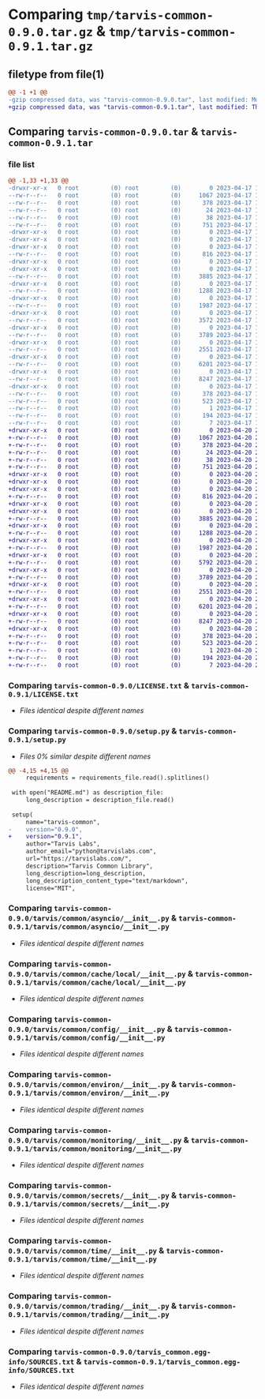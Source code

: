 # Comparing `tmp/tarvis-common-0.9.0.tar.gz` & `tmp/tarvis-common-0.9.1.tar.gz`

## filetype from file(1)

```diff
@@ -1 +1 @@
-gzip compressed data, was "tarvis-common-0.9.0.tar", last modified: Mon Apr 17 16:34:11 2023, max compression
+gzip compressed data, was "tarvis-common-0.9.1.tar", last modified: Thu Apr 20 20:27:00 2023, max compression
```

## Comparing `tarvis-common-0.9.0.tar` & `tarvis-common-0.9.1.tar`

### file list

```diff
@@ -1,33 +1,33 @@
-drwxr-xr-x   0 root         (0) root         (0)        0 2023-04-17 16:34:11.009632 tarvis-common-0.9.0/
--rw-r--r--   0 root         (0) root         (0)     1067 2023-04-17 16:34:00.000000 tarvis-common-0.9.0/LICENSE.txt
--rw-r--r--   0 root         (0) root         (0)      378 2023-04-17 16:34:11.009632 tarvis-common-0.9.0/PKG-INFO
--rw-r--r--   0 root         (0) root         (0)       24 2023-04-17 16:34:00.000000 tarvis-common-0.9.0/README.md
--rw-r--r--   0 root         (0) root         (0)       38 2023-04-17 16:34:11.009632 tarvis-common-0.9.0/setup.cfg
--rw-r--r--   0 root         (0) root         (0)      751 2023-04-17 16:34:00.000000 tarvis-common-0.9.0/setup.py
-drwxr-xr-x   0 root         (0) root         (0)        0 2023-04-17 16:34:11.005632 tarvis-common-0.9.0/tarvis/
-drwxr-xr-x   0 root         (0) root         (0)        0 2023-04-17 16:34:11.005632 tarvis-common-0.9.0/tarvis/common/
-drwxr-xr-x   0 root         (0) root         (0)        0 2023-04-17 16:34:11.005632 tarvis-common-0.9.0/tarvis/common/asyncio/
--rw-r--r--   0 root         (0) root         (0)      816 2023-04-17 16:34:00.000000 tarvis-common-0.9.0/tarvis/common/asyncio/__init__.py
-drwxr-xr-x   0 root         (0) root         (0)        0 2023-04-17 16:34:11.005632 tarvis-common-0.9.0/tarvis/common/cache/
-drwxr-xr-x   0 root         (0) root         (0)        0 2023-04-17 16:34:11.005632 tarvis-common-0.9.0/tarvis/common/cache/local/
--rw-r--r--   0 root         (0) root         (0)     3885 2023-04-17 16:34:00.000000 tarvis-common-0.9.0/tarvis/common/cache/local/__init__.py
-drwxr-xr-x   0 root         (0) root         (0)        0 2023-04-17 16:34:11.005632 tarvis-common-0.9.0/tarvis/common/config/
--rw-r--r--   0 root         (0) root         (0)     1288 2023-04-17 16:34:00.000000 tarvis-common-0.9.0/tarvis/common/config/__init__.py
-drwxr-xr-x   0 root         (0) root         (0)        0 2023-04-17 16:34:11.005632 tarvis-common-0.9.0/tarvis/common/environ/
--rw-r--r--   0 root         (0) root         (0)     1987 2023-04-17 16:34:00.000000 tarvis-common-0.9.0/tarvis/common/environ/__init__.py
-drwxr-xr-x   0 root         (0) root         (0)        0 2023-04-17 16:34:11.005632 tarvis-common-0.9.0/tarvis/common/logging/
--rw-r--r--   0 root         (0) root         (0)     3572 2023-04-17 16:34:00.000000 tarvis-common-0.9.0/tarvis/common/logging/__init__.py
-drwxr-xr-x   0 root         (0) root         (0)        0 2023-04-17 16:34:11.005632 tarvis-common-0.9.0/tarvis/common/monitoring/
--rw-r--r--   0 root         (0) root         (0)     3789 2023-04-17 16:34:00.000000 tarvis-common-0.9.0/tarvis/common/monitoring/__init__.py
-drwxr-xr-x   0 root         (0) root         (0)        0 2023-04-17 16:34:11.005632 tarvis-common-0.9.0/tarvis/common/secrets/
--rw-r--r--   0 root         (0) root         (0)     2551 2023-04-17 16:34:00.000000 tarvis-common-0.9.0/tarvis/common/secrets/__init__.py
-drwxr-xr-x   0 root         (0) root         (0)        0 2023-04-17 16:34:11.005632 tarvis-common-0.9.0/tarvis/common/time/
--rw-r--r--   0 root         (0) root         (0)     6201 2023-04-17 16:34:00.000000 tarvis-common-0.9.0/tarvis/common/time/__init__.py
-drwxr-xr-x   0 root         (0) root         (0)        0 2023-04-17 16:34:11.005632 tarvis-common-0.9.0/tarvis/common/trading/
--rw-r--r--   0 root         (0) root         (0)     8247 2023-04-17 16:34:00.000000 tarvis-common-0.9.0/tarvis/common/trading/__init__.py
-drwxr-xr-x   0 root         (0) root         (0)        0 2023-04-17 16:34:11.009632 tarvis-common-0.9.0/tarvis_common.egg-info/
--rw-r--r--   0 root         (0) root         (0)      378 2023-04-17 16:34:10.000000 tarvis-common-0.9.0/tarvis_common.egg-info/PKG-INFO
--rw-r--r--   0 root         (0) root         (0)      523 2023-04-17 16:34:10.000000 tarvis-common-0.9.0/tarvis_common.egg-info/SOURCES.txt
--rw-r--r--   0 root         (0) root         (0)        1 2023-04-17 16:34:10.000000 tarvis-common-0.9.0/tarvis_common.egg-info/dependency_links.txt
--rw-r--r--   0 root         (0) root         (0)      194 2023-04-17 16:34:10.000000 tarvis-common-0.9.0/tarvis_common.egg-info/requires.txt
--rw-r--r--   0 root         (0) root         (0)        7 2023-04-17 16:34:10.000000 tarvis-common-0.9.0/tarvis_common.egg-info/top_level.txt
+drwxr-xr-x   0 root         (0) root         (0)        0 2023-04-20 20:27:00.011965 tarvis-common-0.9.1/
+-rw-r--r--   0 root         (0) root         (0)     1067 2023-04-20 20:26:50.000000 tarvis-common-0.9.1/LICENSE.txt
+-rw-r--r--   0 root         (0) root         (0)      378 2023-04-20 20:27:00.011965 tarvis-common-0.9.1/PKG-INFO
+-rw-r--r--   0 root         (0) root         (0)       24 2023-04-20 20:26:50.000000 tarvis-common-0.9.1/README.md
+-rw-r--r--   0 root         (0) root         (0)       38 2023-04-20 20:27:00.011965 tarvis-common-0.9.1/setup.cfg
+-rw-r--r--   0 root         (0) root         (0)      751 2023-04-20 20:26:50.000000 tarvis-common-0.9.1/setup.py
+drwxr-xr-x   0 root         (0) root         (0)        0 2023-04-20 20:27:00.003964 tarvis-common-0.9.1/tarvis/
+drwxr-xr-x   0 root         (0) root         (0)        0 2023-04-20 20:27:00.007964 tarvis-common-0.9.1/tarvis/common/
+drwxr-xr-x   0 root         (0) root         (0)        0 2023-04-20 20:27:00.007964 tarvis-common-0.9.1/tarvis/common/asyncio/
+-rw-r--r--   0 root         (0) root         (0)      816 2023-04-20 20:26:50.000000 tarvis-common-0.9.1/tarvis/common/asyncio/__init__.py
+drwxr-xr-x   0 root         (0) root         (0)        0 2023-04-20 20:27:00.007964 tarvis-common-0.9.1/tarvis/common/cache/
+drwxr-xr-x   0 root         (0) root         (0)        0 2023-04-20 20:27:00.007964 tarvis-common-0.9.1/tarvis/common/cache/local/
+-rw-r--r--   0 root         (0) root         (0)     3885 2023-04-20 20:26:50.000000 tarvis-common-0.9.1/tarvis/common/cache/local/__init__.py
+drwxr-xr-x   0 root         (0) root         (0)        0 2023-04-20 20:27:00.007964 tarvis-common-0.9.1/tarvis/common/config/
+-rw-r--r--   0 root         (0) root         (0)     1288 2023-04-20 20:26:50.000000 tarvis-common-0.9.1/tarvis/common/config/__init__.py
+drwxr-xr-x   0 root         (0) root         (0)        0 2023-04-20 20:27:00.007964 tarvis-common-0.9.1/tarvis/common/environ/
+-rw-r--r--   0 root         (0) root         (0)     1987 2023-04-20 20:26:50.000000 tarvis-common-0.9.1/tarvis/common/environ/__init__.py
+drwxr-xr-x   0 root         (0) root         (0)        0 2023-04-20 20:27:00.007964 tarvis-common-0.9.1/tarvis/common/logging/
+-rw-r--r--   0 root         (0) root         (0)     5792 2023-04-20 20:26:50.000000 tarvis-common-0.9.1/tarvis/common/logging/__init__.py
+drwxr-xr-x   0 root         (0) root         (0)        0 2023-04-20 20:27:00.007964 tarvis-common-0.9.1/tarvis/common/monitoring/
+-rw-r--r--   0 root         (0) root         (0)     3789 2023-04-20 20:26:50.000000 tarvis-common-0.9.1/tarvis/common/monitoring/__init__.py
+drwxr-xr-x   0 root         (0) root         (0)        0 2023-04-20 20:27:00.007964 tarvis-common-0.9.1/tarvis/common/secrets/
+-rw-r--r--   0 root         (0) root         (0)     2551 2023-04-20 20:26:50.000000 tarvis-common-0.9.1/tarvis/common/secrets/__init__.py
+drwxr-xr-x   0 root         (0) root         (0)        0 2023-04-20 20:27:00.007964 tarvis-common-0.9.1/tarvis/common/time/
+-rw-r--r--   0 root         (0) root         (0)     6201 2023-04-20 20:26:50.000000 tarvis-common-0.9.1/tarvis/common/time/__init__.py
+drwxr-xr-x   0 root         (0) root         (0)        0 2023-04-20 20:27:00.007964 tarvis-common-0.9.1/tarvis/common/trading/
+-rw-r--r--   0 root         (0) root         (0)     8247 2023-04-20 20:26:50.000000 tarvis-common-0.9.1/tarvis/common/trading/__init__.py
+drwxr-xr-x   0 root         (0) root         (0)        0 2023-04-20 20:27:00.011965 tarvis-common-0.9.1/tarvis_common.egg-info/
+-rw-r--r--   0 root         (0) root         (0)      378 2023-04-20 20:26:59.000000 tarvis-common-0.9.1/tarvis_common.egg-info/PKG-INFO
+-rw-r--r--   0 root         (0) root         (0)      523 2023-04-20 20:26:59.000000 tarvis-common-0.9.1/tarvis_common.egg-info/SOURCES.txt
+-rw-r--r--   0 root         (0) root         (0)        1 2023-04-20 20:26:59.000000 tarvis-common-0.9.1/tarvis_common.egg-info/dependency_links.txt
+-rw-r--r--   0 root         (0) root         (0)      194 2023-04-20 20:26:59.000000 tarvis-common-0.9.1/tarvis_common.egg-info/requires.txt
+-rw-r--r--   0 root         (0) root         (0)        7 2023-04-20 20:26:59.000000 tarvis-common-0.9.1/tarvis_common.egg-info/top_level.txt
```

### Comparing `tarvis-common-0.9.0/LICENSE.txt` & `tarvis-common-0.9.1/LICENSE.txt`

 * *Files identical despite different names*

### Comparing `tarvis-common-0.9.0/setup.py` & `tarvis-common-0.9.1/setup.py`

 * *Files 0% similar despite different names*

```diff
@@ -4,15 +4,15 @@
     requirements = requirements_file.read().splitlines()
 
 with open("README.md") as description_file:
     long_description = description_file.read()
 
 setup(
     name="tarvis-common",
-    version="0.9.0",
+    version="0.9.1",
     author="Tarvis Labs",
     author_email="python@tarvislabs.com",
     url="https://tarvislabs.com/",
     description="Tarvis Common Library",
     long_description=long_description,
     long_description_content_type="text/markdown",
     license="MIT",
```

### Comparing `tarvis-common-0.9.0/tarvis/common/asyncio/__init__.py` & `tarvis-common-0.9.1/tarvis/common/asyncio/__init__.py`

 * *Files identical despite different names*

### Comparing `tarvis-common-0.9.0/tarvis/common/cache/local/__init__.py` & `tarvis-common-0.9.1/tarvis/common/cache/local/__init__.py`

 * *Files identical despite different names*

### Comparing `tarvis-common-0.9.0/tarvis/common/config/__init__.py` & `tarvis-common-0.9.1/tarvis/common/config/__init__.py`

 * *Files identical despite different names*

### Comparing `tarvis-common-0.9.0/tarvis/common/environ/__init__.py` & `tarvis-common-0.9.1/tarvis/common/environ/__init__.py`

 * *Files identical despite different names*

### Comparing `tarvis-common-0.9.0/tarvis/common/monitoring/__init__.py` & `tarvis-common-0.9.1/tarvis/common/monitoring/__init__.py`

 * *Files identical despite different names*

### Comparing `tarvis-common-0.9.0/tarvis/common/secrets/__init__.py` & `tarvis-common-0.9.1/tarvis/common/secrets/__init__.py`

 * *Files identical despite different names*

### Comparing `tarvis-common-0.9.0/tarvis/common/time/__init__.py` & `tarvis-common-0.9.1/tarvis/common/time/__init__.py`

 * *Files identical despite different names*

### Comparing `tarvis-common-0.9.0/tarvis/common/trading/__init__.py` & `tarvis-common-0.9.1/tarvis/common/trading/__init__.py`

 * *Files identical despite different names*

### Comparing `tarvis-common-0.9.0/tarvis_common.egg-info/SOURCES.txt` & `tarvis-common-0.9.1/tarvis_common.egg-info/SOURCES.txt`

 * *Files identical despite different names*

